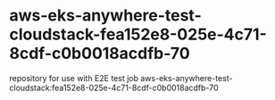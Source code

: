 # aws-eks-anywhere-test-cloudstack-fea152e8-025e-4c71-8cdf-c0b0018acdfb-70
repository for use with E2E test job aws-eks-anywhere-test-cloudstack:fea152e8-025e-4c71-8cdf-c0b0018acdfb-70
